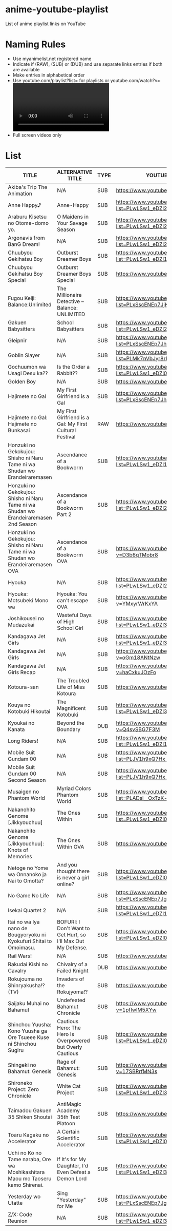 # anime-youtube-playlist
List of anime playlist links on YouTube

# Naming Rules

* Use myanimelist.net registered name
* Indicate if (RAW), (SUB) or (DUB) and use separate links entries if both are available
* Make entries in alphabetical order
* Use youtube.com/playlist?list=<list key here> for playlists or youtube.com/watch?v=<video key here> if the series is bundled in video. Remove unnecessary attributes.
* Full screen videos only
  

# List

| TITLE | ALTERNATIVE TITLE | TYPE | YOUTUBE PLAYLIST URL |
|--|-|-|-|
| Akiba's Trip The Animation | N/A | SUB | https://www.youtube.com/watch?v=wTiiptzirOA |
| Anne Happy♪ | Anne-Happy | SUB | https://www.youtube.com/playlist?list=PLwLSw1_eDZl2MhcQ1tyjn8GKl8KOWvySK |
| Araburu Kisetsu no Otome-domo yo. | O Maidens in Your Savage Season | SUB | https://www.youtube.com/playlist?list=PLwLSw1_eDZl2eZZ6p7yUCWPiJuj6dv_bp |
| Argonavis from BanG Dream! | N/A | SUB | https://www.youtube.com/playlist?list=PLwLSw1_eDZl2krfdho2n2Te9cIlW8uPpC |
| Chuubyou Gekihatsu Boy | Outburst Dreamer Boys | SUB | https://www.youtube.com/playlist?list=PLwLSw1_eDZl1Nr5hw1RMKioVWWXGlPYwI |
| Chuubyou Gekihatsu Boy Special | Outburst Dreamer Boys Special | SUB | https://www.youtube.com/watch?v=h6xkVlLfxQ8 |
| Fugou Keiji: Balance:Unlimited | The Millionaire Detective – Balance: UNLIMITED | SUB | https://www.youtube.com/playlist?list=PLxSscENEp7JjK6AR9OjeYkwGCVTgCFEWz |
| Gakuen Babysitters | School Babysitters | SUB | https://www.youtube.com/playlist?list=PLwLSw1_eDZl2a-5raJohuneXVt2b6m5lg |
| Gleipnir | N/A | SUB | https://www.youtube.com/playlist?list=PLxSscENEp7JhHQTmes2_rNlNCK7hMT_Nt |
| Goblin Slayer | N/A | SUB | https://www.youtube.com/playlist?list=PLMk7nVbJyr8rPIzAGtIXWH79CrYM9WA1V |
| Gochuumon wa Usagi Desu ka?? | Is the Order a Rabbit?? | SUB | https://www.youtube.com/playlist?list=PLwLSw1_eDZl0smcI8BvC5vX6LEwhwgwF6 |
| Golden Boy | N/A | SUB | https://www.youtube.com/watch?v=j7WjtPaiumM |
| Hajimete no Gal | My First Girlfriend is a Gal | SUB | https://www.youtube.com/playlist?list=PLxSscENEp7JhmXGQSIlo0KR3dNq_TtGYX |
| Hajimete no Gal: Hajimete no Bunkasai | My First Girlfriend is a Gal: My First Cultural Festival | RAW | https://www.youtube.com/watch?v=ll5mRvpghZ8 |
| Honzuki no Gekokujou: Shisho ni Naru Tame ni wa Shudan wo Erandeiraremasen | Ascendance of a Bookworm | SUB | https://www.youtube.com/playlist?list=PLwLSw1_eDZl1M7sDB0qBDBKDKUJnHciM6 |
| Honzuki no Gekokujou: Shisho ni Naru Tame ni wa Shudan wo Erandeiraremasen 2nd Season | Ascendance of a Bookworm Part 2 | SUB | https://www.youtube.com/playlist?list=PLwLSw1_eDZl2eBA5i9Vnv5VXJ7dXDWxqv |
| Honzuki no Gekokujou: Shisho ni Naru Tame ni wa Shudan wo Erandeiraremasen OVA | Ascendance of a Bookworm OVA | SUB | https://www.youtube.com/watch?v=D3b6qTMobr8 |
| Hyouka | N/A| SUB | https://www.youtube.com/playlist?list=PLwLSw1_eDZl28iypqyY3tsSz7P1BByLiK |
| Hyouka: Motsubeki Mono wa | Hyouka: You can't escape OVA | SUB | https://www.youtube.com/watch?v=YMxyrWrKxYA |
| Joshikousei no Mudazukai | Wasteful Days of High School Girl | SUB | https://www.youtube.com/playlist?list=PLwLSw1_eDZl3a6WBPlpPJlaNKNGwHGA08 |
| Kandagawa Jet Girls | N/A | SUB | https://www.youtube.com/playlist?list=PLwLSw1_eDZl3kpZfsZ4e25RH25ZyYHk_j |
| Kandagawa Jet Girls | N/A | SUB | https://www.youtube.com/watch?v=oGm18ANtNzw |
| Kandagawa Jet Girls Recap | N/A | SUB | https://www.youtube.com/watch?v=haCxkuJOzFo |
| Kotoura-san | The Troubled Life of Miss Kotoura | SUB | https://www.youtube.com/watch?v=UfcI6LFUl8c |
| Kouya no Kotobuki Hikoutai | The Magnificent Kotobuki | SUB | https://www.youtube.com/playlist?list=PLwLSw1_eDZl3braJYcy3DKNjAI_ThrCxz |
| Kyoukai no Kanata | Beyond the Boundary | DUB | https://www.youtube.com/watch?v=Q4svSBG7F3M |
| Long Riders! | N/A | SUB | https://www.youtube.com/playlist?list=PLwLSw1_eDZl1BghSr9iRrcOmDrsp7IIuN |
| Mobile Suit Gundam 00 | N/A | SUB | https://www.youtube.com/playlist?list=PLJV1h9xQ7Hx_FOZu-uneoJ-UFLQKvNcsk |
| Mobile Suit Gundam 00 Second Season | N/A | SUB | https://www.youtube.com/playlist?list=PLJV1h9xQ7Hx_FOZu-uneoJ-UFLQKvNcsk |
| Musaigen no Phantom World | Myriad Colors Phantom World | SUB | https://www.youtube.com/playlist?list=PLADsI__OxTzK-l07I0Sq_AkdAeGV9I4Xo |
| Nakanohito Genome [Jikkyouchuu] | The Ones Within | SUB | https://www.youtube.com/playlist?list=PLwLSw1_eDZl0Teg-jmcUbCFtcbiDHcBi- |
| Nakanohito Genome [Jikkyouchuu]: Knots of Memories | The Ones Within OVA | SUB | https://www.youtube.com/watch?v=3h4_7TgqtH0 |
| Netoge no Yome wa Onnanoko ja Nai to Omotta? | And you thought there is never a girl online? | SUB | https://www.youtube.com/playlist?list=PLwLSw1_eDZl0_pFZjGAyXj8oQkUF566Lq |
| No Game No Life | N/A | SUB | https://www.youtube.com/playlist?list=PLxSscENEp7JglGq-5PMtbewK96Z_7Au8J |
| Isekai Quartet 2 | N/A | SUB | https://www.youtube.com/playlist?list=PLwLSw1_eDZl14e1fTCwo2OtJSMxbYnetO |
| Itai no wa Iya nano de Bougyoryoku ni Kyokufuri Shitai to Omoimasu. | BOFURI: I Don't Want to Get Hurt, so I'll Max Out My Defense. | SUB | https://www.youtube.com/playlist?list=PLwLSw1_eDZl0fxMZfFjcKLnL0Hj6cw3Op |
| Rail Wars! | N/A | SUB | https://www.youtube.com/watch?v=_IMITkDR9Z4 |
| Rakudai Kishi no Cavalry | Chivalry of a Failed Knight | DUB | https://www.youtube.com/watch?v=4ib-KB9ijKM |
| Rokujouma no Shinryakusha!? (TV) | Invaders of the Rokujyoma!? | SUB | https://www.youtube.com/watch?v=890aV4dbIh0 |
| Saijaku Muhai no Bahamut | Undefeated Bahamut Chronicle | SUB | https://www.youtube.com/watch?v=1pfIwlM5XYw |
| Shinchou Yuusha: Kono Yuusha ga Ore Tsueee Kuse ni Shinchou Sugiru | Cautious Hero: The Hero Is Overpowered but Overly Cautious | SUB | https://www.youtube.com/playlist?list=PLwLSw1_eDZl0hI_XedalMVIvHcVLOouiv |
| Shingeki no Bahamut: Genesis | Rage of Bahamut: Genesis | SUB | https://www.youtube.com/watch?v=17SBRrfMN3s |
| Shironeko Project: Zero Chronicle | White Cat Project | SUB | https://www.youtube.com/playlist?list=PLwLSw1_eDZl34SUfF4zwk63GlgYc4Jwhy |
| Taimadou Gakuen 35 Shiken Shoutai | AntiMagic Academy 35th Test Platoon | SUB | https://www.youtube.com/watch?v=9UYAdjeXlyQ |
| Toaru Kagaku no Accelerator | A Certain Scientific Accelerator | SUB | https://www.youtube.com/playlist?list=PLwLSw1_eDZl0jE0TQ4cxDWPt0zHi9dRGc |
| Uchi no Ko no Tame naraba, Ore wa Moshikashitara Maou mo Taoseru kamo Shirenai. | If It's for My Daughter, I'd Even Defeat a Demon Lord | SUB | https://www.youtube.com/playlist?list=PLwLSw1_eDZl3hnDBJquengxjETgIxDai- |
| Yesterday wo Utatte | Sing "Yesterday" for Me | SUB | https://www.youtube.com/playlist?list=PLxSscENEp7JgVsiJZt6yCMnQKOB-lJIz7 |
| Z/X: Code Reunion | N/A | SUB | https://www.youtube.com/playlist?list=PLwLSw1_eDZl3y8WLgYRXsmLcR2kt42jrQ |
